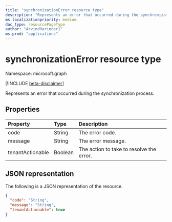```yaml
---
title: "synchronizationError resource type"
description: "Represents an error that occurred during the synchronization process."
ms.localizationpriority: medium
doc_type: resourcePageType
author: "ArvindHarinder1"
ms.prod: "applications"
---
```


# synchronizationError resource type

Namespace: microsoft.graph

[!INCLUDE [beta-disclaimer](../../includes/beta-disclaimer.md)]

Represents an error that occurred during the synchronization process.

## Properties

<!-- Add descriptions for the properties. Fill in the examples. -->
| Property	   | Type	|Description|
|:---------------|:--------|:----------|
|code|String| The error code. |
|message|String| The error message.  |
|tenantActionable|Boolean| The action to take to resolve the error.|

## JSON representation

The following is a JSON representation of the resource.

<!-- {
  "blockType": "resource",
  "optionalProperties": [

  ],
  "@odata.type": "microsoft.graph.synchronizationError"
}-->

```json
{
  "code": "String",
  "message": "String",
  "tenantActionable": true
}

```

<!-- uuid: 8fcb5dbc-d5aa-4681-8e31-b001d5168d79
2015-10-25 14:57:30 UTC -->
<!--
{
  "type": "#page.annotation",
  "description": "synchronizationError resource",
  "keywords": "",
  "section": "documentation",
  "tocPath": "",
  "suppressions": []
}
-->


